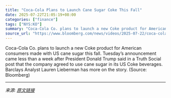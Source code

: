 ```yaml
---
title: "Coca-Cola Plans to Launch Cane Sugar Coke This Fall"
date: 2025-07-22T21:05:19+08:00
categories: ["finance"]
tags: ["NYS:KO"]
summary: "Coca-Cola Co. plans to launch a new Coke product for American consumers made with US cane sugar this fall. Tuesday’s announcement came less than a week after President Donald Trump said in a Truth Soc"
source_url: "https://www.bloomberg.com/news/videos/2025-07-22/coca-cola-plans-to-launch-cane-sugar-coke-this-fall-video"
---
```


Coca-Cola Co. plans to launch a new Coke product for American consumers made with US cane sugar this fall. Tuesday’s announcement came less than a week after President Donald Trump said in a Truth Social post that the company agreed to use cane sugar in its US Coke beverages. Barclays Analyst Lauren Lieberman has more on the story. (Source: Bloomberg)

---

*来源: [原文链接](https://www.bloomberg.com/news/videos/2025-07-22/coca-cola-plans-to-launch-cane-sugar-coke-this-fall-video)*
